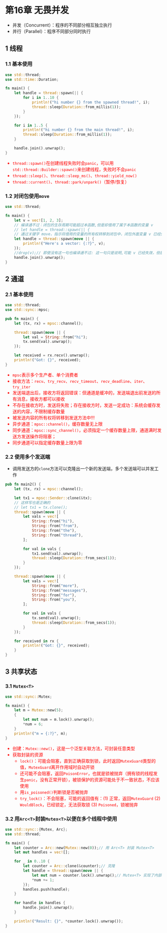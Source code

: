 # 第16章 无畏并发

* 并发（Concurrent）：程序的不同部分相互独立执行
* 并行（Parallel）：程序不同部分同时执行

## 1 线程

### 1.1 基本使用

```rust
use std::thread;
use std::time::Duration;

fn main() {
    let handle = thread::spawn(|| {
        for i in 1..10 {
            println!("hi number {} from the spawned thread!", i);
            thread::sleep(Duration::from_millis(1));
        }
    });

    for i in 1..5 {
        println!("hi number {} from the main thread!", i);
        thread::sleep(Duration::from_millis(1));
    }

    handle.join().unwrap();
}
```

<font color="red">

* `thread::spawn()`在创建线程失败时会`panic`，可以用`std::thread::Builder::spawn()`来创建线程，失败时不会`panic`
* `thread::sleep()`、`thread::sleep_ms()`、`thread::yield_now()`
* `thread::current()`、`thread::park/unpark()`（暂停/恢复）

</font>

### 1.2 对闭包使用`move`

```rust
use std::thread;

fn main() {
    let v = vec![1, 2, 3];
    // 编译通不过：闭包的生存周期可能超过本函数,但是却借用了属于本函数的变量 v
    // let handle = thread::spawn(|| {
    // 通过关键字 move，指示将借用的变量的所有权转移到闭包中，闭包外面变量 v 已经失效，不得再使用
    let handle = thread::spawn(move || {
        println!("Here's a vector: {:?}", v);
    });
    //drop(v);// 即使没有这一句也编译通不过: 这一句只是说明,可能 v 已经失效，但是执行闭包的线程仍然借用着 v，这是不允许的
    handle.join().unwrap();
}
```

## 2 通道

### 2.1 基本使用

```rust
use std::thread;
use std::sync::mpsc;

pub fn main() {
    let (tx, rx) = mpsc::channel();

    thread::spawn(move || {
        let val = String::from("hi");
        tx.send(val).unwrap();
    });

    let received = rx.recv().unwrap();
    println!("Got: {}", received);
}
```

<font color="red">

* `mpsc`表示多个生产者、单个消费者
* 接收方法：`recv`、`try_recv`、`recv_timeout`、`recv_deadline`、`iter`、`try_iter`
* 发送端退出后，接收方将返回错误：但通道是缓冲的，发送端退出前发送的所有消息，接收方都可以接收
* 不存在接收方时，发送将失败；存在接收方时，发送一定成功：系统会缓存发送的内容，不限制缓存数量
* 被发送内容的所有权将转移到发送方法中!!!
* 异步通道：`mpsc::channel()`，缓存数量无上限
* 同步通道：`mpsc::sync_channel()`，必须指定一个缓存数量上限，通道满时发送方发送操作将阻塞；
* 同步通道可以指定缓存数量上限为零

</font>

### 2.2 使用多个发送端

* 调用发送方的`clone`方法可以克隆出一个新的发送端，多个发送端可以并发工作

```rust
pub fn main2() {
    let (tx, rx) = mpsc::channel();

    let tx1 = mpsc::Sender::clone(&tx);
    // 这样写也是正确的
    // let tx1 = tx.clone();
    thread::spawn(move || {
        let vals = vec![
            String::from("hi"),
            String::from("from"),
            String::from("the"),
            String::from("thread"),
        ];

        for val in vals {
            tx1.send(val).unwrap();
            thread::sleep(Duration::from_secs(1));
        }
    });

    thread::spawn(move || {
        let vals = vec![
            String::from("more"),
            String::from("messages"),
            String::from("for"),
            String::from("you"),
        ];

        for val in vals {
            tx.send(val).unwrap();
            thread::sleep(Duration::from_secs(1));
        }
    });

    for received in rx {
        println!("Got: {}", received);
    }
}
```

## 3 共享状态

### 3.1 `Mutex<T>`

```rust
use std::sync::Mutex;

fn main() {
    let m = Mutex::new(5);
    {
        let mut num = m.lock().unwrap();
        *num = 6;
    }
    println!("m = {:?}", m);
}
```

<font color="red">

* 创建：`Mutex::new()`，这是一个泛型关联方法，可封装任意类型
* 获取封装的资源
  * `lock()`：可能会阻塞，直到正确获取到锁，此时返回`MutexGuard`类型的值，`MutexGuard`离开作用域时自动开锁
  * 还可能不会阻塞，返回`PoisonError`，也就是锁被抛弃（拥有锁的线程发生`panic`，没有正常开锁），被锁保护的资源可能处于不一致状态，不应该使用
  * 用`is_poisoned()`判断锁是否被抛弃
  * `try_lock()`：不会阻塞，可能的返回值有：(1) 正常，返回`MutexGuard` (2) `WouldBlock`，已经锁定，无法获取锁 (3) `Poisoned`，锁被抛弃

</font>

### 3.2 用`Arc<T>`封装`Mutex<T>`以便在多个线程中使用

```rust
use std::sync::{Mutex, Arc};
use std::thread;

fn main() {
    let counter = Arc::new(Mutex::new(0));// 用 Arc<T> 封装 Mutex<T>
    let mut handles = vec![];

    for _ in 0..10 {
        let counter = Arc::clone(&counter);// 克隆
        let handle = thread::spawn(move || {
            let mut num = counter.lock().unwrap();// Mutex<T> 实现了内部可变性，通过不可变的 counter 可以改变内部封装的值
            *num += 1;
        });
        handles.push(handle);
    }

    for handle in handles {
        handle.join().unwrap();
    }

    println!("Result: {}", *counter.lock().unwrap());
}
```